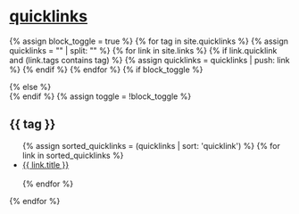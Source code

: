 # [quicklinks](#quicklinks)

{% assign block_toggle = true %}
{% for tag in site.quicklinks %}
  {% assign quicklinks = "" | split: "" %}
  {% for link in site.links %}
    {% if link.quicklink and (link.tags contains tag) %}
      {% assign quicklinks = quicklinks | push: link %}
    {% endif %}
  {% endfor %}
  {% if block_toggle %}
    <div class="blocko" markdown="1">
  {% else %}
    <div class="blocke" markdown="1">
  {% endif %}
  {% assign toggle = !block_toggle %} 
      <h2>{{ tag }}</h2>
      <ul>
      {% assign sorted_quicklinks = (quicklinks | sort: 'quicklink') %}
      {% for link in sorted_quicklinks %}
        <li>
          <a href="{{ link.weburl }}">{{ link.title }}</a>
        </li>   
      {% endfor %}
      </ul>
    </div>
{% endfor %}
